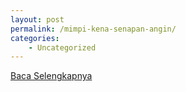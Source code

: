 ```yaml
---
layout: post
permalink: /mimpi-kena-senapan-angin/
categories:
    - Uncategorized
---
```


[Baca Selengkapnya](/06)